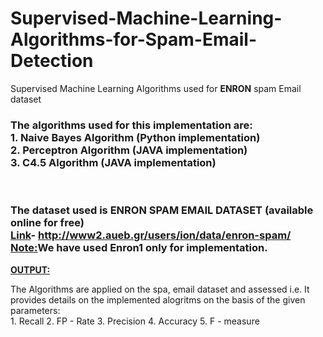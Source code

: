 # Supervised-Machine-Learning-Algorithms-for-Spam-Email-Detection
Supervised Machine Learning Algorithms used for <b>ENRON</b> spam Email dataset
</br>

<h3>
The algorithms used for this implementation are:</br>
<b>1. Naive Bayes Algorithm </b>(Python implementation)</br>
<b>2. Perceptron Algorithm </b>(JAVA implementation)</br>
<b>3. C4.5 Algorithm </b>(JAVA implementation)</br>
</h3>
</br>
<h3>
The dataset used is <b>ENRON</b> SPAM EMAIL DATASET (available online for free)</br>
<u>Link</u>- <a href="http://www2.aueb.gr/users/ion/data/enron-spam/">http://www2.aueb.gr/users/ion/data/enron-spam/</a>
<u>Note:</u>We have used <b>Enron1</b> only for implementation.
</h3>

<p font size="20"><b><u>OUTPUT:</b></u></p>
<p font size="18">
The Algorithms are applied on the spa, email dataset and assessed i.e. It provides details on the implemented alogritms on the basis of the given parameters:</br>
1. Recall 
2. FP - Rate
3. Precision
4. Accuracy
5. F - measure
</p>
